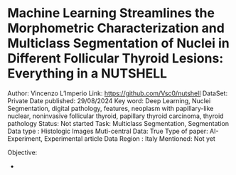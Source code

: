 # Machine Learning Streamlines the Morphometric Characterization and Multiclass Segmentation of Nuclei in Different Follicular Thyroid Lesions: Everything in a NUTSHELL

Author: Vincenzo L’Imperio 
Link: https://github.com/Vsc0/nutshell
DataSet: Private
Date published: 29/08/2024
Key word: Deep Learning, Nuclei Segmentation, digital pathology, features, neoplasm with papillary-like nuclear, noninvasive follicular thyroid, papillary thyroid carcinoma, thyroid pathology
Status: Not started
Task: Multiclass Segmentation, Segmentation
Data type : Histologic Images
Muti-central Data: True
Type of paper: AI-Experiment, Experimental article
Data Region : Italy
Mentioned: Not yet

Objective:

-